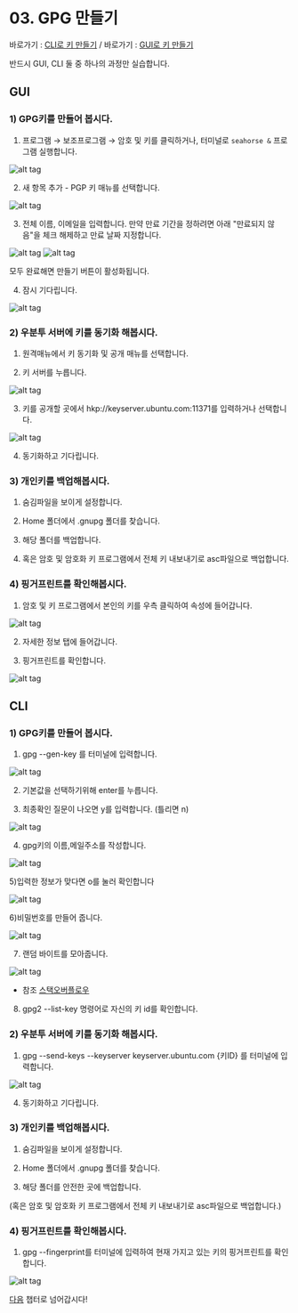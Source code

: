# 03. GPG 만들기

바로가기 : [CLI로 키 만들기](#cli) / 바로가기 : [GUI로 키 만들기](#gui)

반드시 GUI, CLI 둘 중 하나의 과정만 실습합니다.

## GUI

### 1) GPG키를 만들어 봅시다.

1) 프로그램 → 보조프로그램 → 암호 및 키를 클릭하거나, 터미널로 ```seahorse &``` 프로그램 실행합니다.

![alt tag](media/seahorse.png)

2) 새 항목 추가 - PGP 키 매뉴를 선택합니다.

![alt tag](media/seahorse_menu.png)

3) 전체 이름, 이메일을 입력합니다.
만약 만료 기간을 정하려면 아래 "만료되지 않음"을 체크 해제하고 만료 날짜 지정합니다.

![alt tag](media/seahorse_enter.png)
![alt tag](media/seahorse_enter_complete.png)

모두 완료해면 만들기 버튼이 활성화됩니다.

4) 잠시 기다립니다.

![alt tag](media/seahorse_create_gpg_key.png)

### 2) 우분투 서버에 키를 동기화 해봅시다.

1) 원격매뉴에서 키 동기화 및 공개 매뉴를 선택합니다.

2) 키 서버를 누릅니다.

![alt tag](pictures/%5BG%5D%ED%82%A4%EB%8F%99%EA%B8%B0%ED%99%94%EB%B0%8F%EA%B3%B5%EA%B0%9C.png)

3) 키를 공개할 곳에서 hkp://keyserver.ubuntu.com:11371를 입력하거나 선택합니다.

![alt tag](pictures/%5BG%5D%ED%82%A4%EC%84%9C%EB%B2%84.png)

4) 동기화하고 기다립니다.

### 3) 개인키를 백업해봅시다.

1) 숨김파일을 보이게 설정합니다.

2) Home 폴더에서 .gnupg 폴더를 찾습니다.

3) 해당 폴더를 백업합니다.

4) 혹은 암호 및 암호화 키 프로그램에서 전체 키 내보내기로 asc파일으로 백업합니다.

### 4) 핑거프린트를 확인해봅시다.

1) 암호 및 키 프로그램에서 본인의 키를 우측 클릭하여 속성에 들어갑니다.

![alt tag](pictures/%5BG%5D%ED%82%A4%EC%86%8D%EC%84%B1.png)

2) 자세한 정보 탭에 들어갑니다.

3) 핑거프린트를 확인합니다.

![alt tag](pictures/%5BG%5D%ED%95%91%EA%B1%B0%ED%94%84%EB%A6%B0%ED%8A%B8.png)

## CLI

### 1) GPG키를 만들어 봅시다.

1) gpg --gen-key 를 터미널에 입력합니다.

![alt tag](pictures/pgp-genkey.png)

2) 기본값을 선택하기위해 enter를 누릅니다.

3) 최종확인 질문이 나오면 y를 입력합니다. (틀리면 n)

![alt tag](pictures/y%EC%9E%85%EB%A0%A5%ED%99%95%EC%9D%B8.png)

4) gpg키의 이름,메일주소를 작성합니다.

![alt tag](pictures/%EC%9D%B4%EB%A6%84%EA%B3%BC%EC%9D%B4%EB%A9%94%EC%9D%BC%EC%9E%85%EB%A0%A5.png)

5)입력한 정보가 맞다면 o를 눌러 확인합니다

![alt tag](pictures/o%EB%A5%BC%EB%88%8C%EB%9F%AC%EC%84%9C%ED%99%95%EC%9D%B8.png)

6)비밀번호를 만들어 줍니다.

![alt tag](pictures/%EB%B9%84%EB%B0%80%EB%B2%88%ED%98%B8%EC%9E%85%EB%A0%A5.png)

7) 랜덤 바이트를 모아줍니다.

![alt tag](pictures/%EB%9E%9C%EB%8D%A4%ED%99%94.png)  
* 참조 [스택오버플로우](https://stackoverflow.com/questions/11708334/pgp-asymmetric-not-enough-random-bytes-available-please-do-some-other-work-to)

8) gpg2 --list-key 명령어로 자신의 키 id를 확인합니다.

### 2) 우분투 서버에 키를 동기화 해봅시다.

1) gpg --send-keys --keyserver keyserver.ubuntu.com {키ID} 를 터미널에 입력합니다.

![alt tag](pictures/%ED%82%A4%EC%84%9C%EB%B2%84.png)

4) 동기화하고 기다립니다.

### 3) 개인키를 백업해봅시다.

1) 숨김파일을 보이게 설정합니다.

2) Home 폴더에서 .gnupg 폴더를 찾습니다.

3) 해당 폴더를 안전한 곳에 백업합니다.

(혹은 암호 및 암호화 키 프로그램에서 전체 키 내보내기로 asc파일으로 백업합니다.)

### 4) 핑거프린트를 확인해봅시다.

1) gpg --fingerprint를 터미널에 입력하여 현재 가지고 있는 키의 핑거프린트를 확인합니다.

![alt tag](pictures/%ED%95%91%EA%B1%B0%ED%94%84%EB%A6%B0%ED%8A%B8.png)


[다음](04.code-of-conduct%EC%84%9C%EB%AA%85%ED%95%98%EA%B8%B0.md) 챕터로 넘어갑시다!

